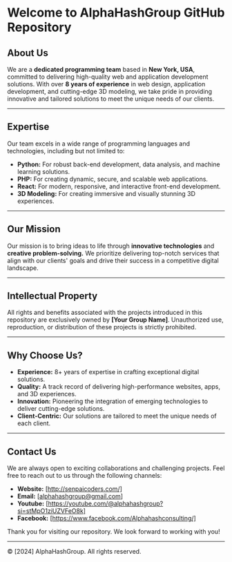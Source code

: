 # Welcome to AlphaHashGroup GitHub Repository

## About Us
We are a **dedicated programming team** based in **New York, USA**, committed to delivering high-quality web and application development solutions. With over **8 years of experience** in web design, application development, and cutting-edge 3D modeling, we take pride in providing innovative and tailored solutions to meet the unique needs of our clients.

---

## Expertise
Our team excels in a wide range of programming languages and technologies, including but not limited to:

- **Python:** For robust back-end development, data analysis, and machine learning solutions.
- **PHP:** For creating dynamic, secure, and scalable web applications.
- **React:** For modern, responsive, and interactive front-end development.
- **3D Modeling:** For creating immersive and visually stunning 3D experiences.

---

## Our Mission
Our mission is to bring ideas to life through **innovative technologies** and **creative problem-solving.** We prioritize delivering top-notch services that align with our clients' goals and drive their success in a competitive digital landscape.

---

## Intellectual Property
All rights and benefits associated with the projects introduced in this repository are exclusively owned by **[Your Group Name]**. Unauthorized use, reproduction, or distribution of these projects is strictly prohibited.

---

## Why Choose Us?
- **Experience:** 8+ years of expertise in crafting exceptional digital solutions.
- **Quality:** A track record of delivering high-performance websites, apps, and 3D experiences.
- **Innovation:** Pioneering the integration of emerging technologies to deliver cutting-edge solutions.
- **Client-Centric:** Our solutions are tailored to meet the unique needs of each client.

---

## Contact Us
We are always open to exciting collaborations and challenging projects. Feel free to reach out to us through the following channels:

- **Website:** [http://senpaicoders.com/]
- **Email:** [alphahashgroup@gmail.com]
- **Youtube:** [https://youtube.com/@alphahashgroup?si=stMpO1ziUZVFeO8k]
- **Facebook:** [https://www.facebook.com/Alphahashconsulting/]

Thank you for visiting our repository. We look forward to working with you!

---

© [2024] AlphaHashGroup. All rights reserved.

